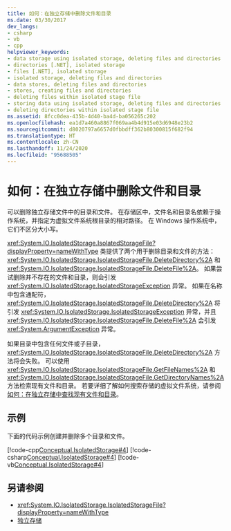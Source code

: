 ```yaml
---
title: 如何：在独立存储中删除文件和目录
ms.date: 03/30/2017
dev_langs:
- csharp
- vb
- cpp
helpviewer_keywords:
- data storage using isolated storage, deleting files and directories
- directories [.NET], isolated storage
- files [.NET], isolated storage
- isolated storage, deleting files and directories
- data stores, deleting files and directories
- stores, creating files and directories
- deleting files within isolated stage file
- storing data using isolated storage, deleting files and directories
- deleting directories within isolated stage file
ms.assetid: 8fcc0dea-435b-4d40-ba4d-ba056265c202
ms.openlocfilehash: ea1d7a460a8867f069aa4b4d915e03d6948e23b2
ms.sourcegitcommit: d8020797a6657d0fbbdff362b80300815f682f94
ms.translationtype: HT
ms.contentlocale: zh-CN
ms.lasthandoff: 11/24/2020
ms.locfileid: "95688505"
---
```

# <a name="how-to-delete-files-and-directories-in-isolated-storage"></a>如何：在独立存储中删除文件和目录

可以删除独立存储文件中的目录和文件。 在存储区中，文件名和目录名依赖于操作系统，并指定为虚拟文件系统根目录的相对路径。 在 Windows 操作系统中，它们不区分大小写。  
  
 <xref:System.IO.IsolatedStorage.IsolatedStorageFile?displayProperty=nameWithType> 类提供了两个用于删除目录和文件的方法：<xref:System.IO.IsolatedStorage.IsolatedStorageFile.DeleteDirectory%2A> 和 <xref:System.IO.IsolatedStorage.IsolatedStorageFile.DeleteFile%2A>。 如果尝试删除并不存在的文件和目录，则会引发 <xref:System.IO.IsolatedStorage.IsolatedStorageException> 异常。 如果在名称中包含通配符，<xref:System.IO.IsolatedStorage.IsolatedStorageFile.DeleteDirectory%2A> 将引发 <xref:System.IO.IsolatedStorage.IsolatedStorageException> 异常，并且 <xref:System.IO.IsolatedStorage.IsolatedStorageFile.DeleteFile%2A> 会引发 <xref:System.ArgumentException> 异常。  
  
 如果目录中包含任何文件或子目录，<xref:System.IO.IsolatedStorage.IsolatedStorageFile.DeleteDirectory%2A> 方法将会失败。 可以使用 <xref:System.IO.IsolatedStorage.IsolatedStorageFile.GetFileNames%2A> 和 <xref:System.IO.IsolatedStorage.IsolatedStorageFile.GetDirectoryNames%2A> 方法检索现有文件和目录。 若要详细了解如何搜索存储的虚拟文件系统，请参阅[如何：在独立存储中查找现有文件和目录](how-to-find-existing-files-and-directories-in-isolated-storage.md)。  
  
## <a name="example"></a>示例  

 下面的代码示例创建并删除多个目录和文件。  
  
 [!code-cpp[Conceptual.IsolatedStorage#4](../../../samples/snippets/cpp/VS_Snippets_CLR/conceptual.isolatedstorage/cpp/source4.cpp#4)]
 [!code-csharp[Conceptual.IsolatedStorage#4](../../../samples/snippets/csharp/VS_Snippets_CLR/conceptual.isolatedstorage/cs/source4.cs#4)]
 [!code-vb[Conceptual.IsolatedStorage#4](../../../samples/snippets/visualbasic/VS_Snippets_CLR/conceptual.isolatedstorage/vb/source4.vb#4)]  
  
## <a name="see-also"></a>另请参阅

- <xref:System.IO.IsolatedStorage.IsolatedStorageFile?displayProperty=nameWithType>
- [独立存储](isolated-storage.md)

